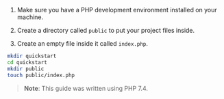 1. Make sure you have a PHP development environment installed on your machine.

1. Create a directory called `public` to put your project files inside.

1. Create an empty file inside it called `index.php`.

```bash
mkdir quickstart
cd quickstart
mkdir public
touch public/index.php
```

> **Note**: This guide was written using PHP 7.4.